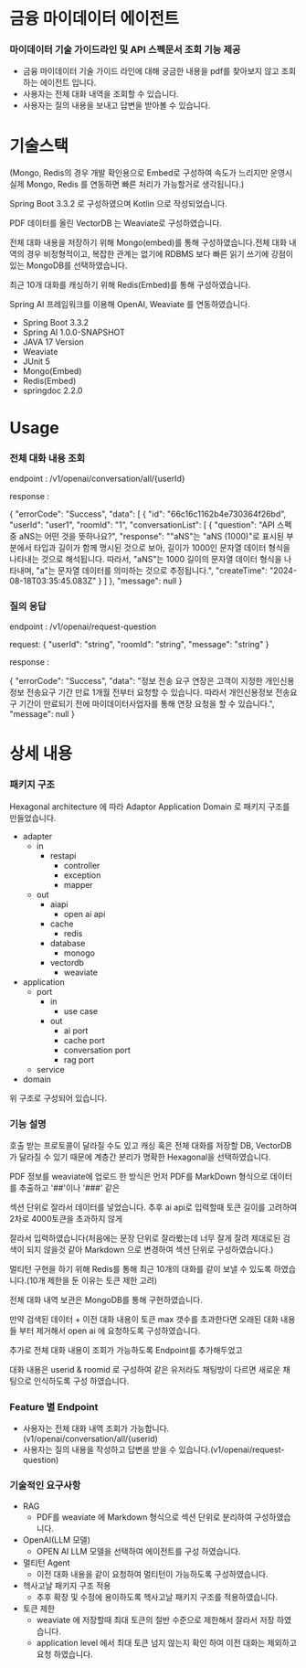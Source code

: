 # **금융 마이데이터 에이전트**
### 마이데이터 기술 가이드라인 및 API 스펙문서 조회 기능 제공
- 금융 마이데이터 기술 가이드 라인에 대해 궁금한 내용을 pdf를 찾아보지 않고 조회하는 에이전트 입니다.
- 사용자는 전체 대화 내역을 조회할 수 있습니다.
- 사용자는 질의 내용을 보내고 답변을 받아볼 수 있습니다.

# 기술스택
(Mongo, Redis의 경우 개발 확인용으로 Embed로 구성하여
속도가 느리지만 운영시 실제 Mongo, Redis 를 연동하면 빠른 처리가
가능할거로 생각됩니다.)

Spring Boot 3.3.2 로 구성하였으며 Kotlin 으로 작성되었습니다.

PDF 데이터를 올린 VectorDB 는 Weaviate로 구성하였습니다.

전체 대화 내용을 저장하기 위해 Mongo(embed)를 통해 구성하였습니다.전체 대화 내역의 경우 비정형적이고, 복잡한 관계는 없기에
RDBMS 보다 빠른 읽기 쓰기에 강점이 있는 MongoDB를 선택하였습니다.

최근 10개 대화를 캐싱하기 위해 Redis(Embed)를 통해 구성하였습니다.

Spring AI 프레임워크를 이용해 OpenAI, Weaviate 를 연동하였습니다.
- Spring Boot 3.3.2
- Spring AI 1.0.0-SNAPSHOT
- JAVA 17 Version
- Weaviate
- JUnit 5
- Mongo(Embed)
- Redis(Embed)
- springdoc 2.2.0

# Usage
### 전체 대화 내용 조회
endpoint : /v1/openai/conversation/all/{userId}

response :

{
"errorCode": "Success",
"data": [
{
"id": "66c16c1162b4e730364f26bd",
"userId": "user1",
"roomId": "1",
"conversationList": [
{
"question": "API 스펙 중 aNS는 어떤 것을 뜻하나요?",
"response": "\"aNS\"는 \"aNS (1000)\"로 표시된 부분에서 타입과 길이가 함께 명시된 것으로 보아, 길이가 1000인 문자열 데이터 형식을 나타내는 것으로 해석됩니다. 따라서, \"aNS\"는 1000 길이의 문자열 데이터 형식을 나타내며, \"a\"는 문자열 데이터를 의미하는 것으로 추정됩니다.",
"createTime": "2024-08-18T03:35:45.083Z"
}
]
},
"message": null
}

### 질의 응답
endpoint : /v1/openai/request-question

request:
{
"userId": "string",
"roomId": "string",
"message": "string"
}

response : 

{
"errorCode": "Success",
"data": "정보 전송 요구 연장은 고객이 지정한 개인신용정보 전송요구 기간 만료 1개월 전부터 요청할 수 있습니다. 따라서 개인신용정보 전송요구 기간이 만료되기 전에 마이데이터사업자를 통해 연장 요청을 할 수 있습니다.",
"message": null
}


# 상세 내용
### 패키지 구조
Hexagonal architecture 에 따라 Adaptor Application Domain 로 패키지 구조를 만들었습니다.

- adapter
  - in
    - restapi
      - controller
      - exception
      - mapper
  - out
    - aiapi
      - open ai api
    - cache
      - redis
    - database
      - monogo
    - vectordb
      - weaviate
- application
  - port
    - in
      - use case
    - out
      - ai port
      - cache port
      - conversation port
      - rag port
  - service
- domain

위 구조로 구성되어 있습니다.

### 기능 설명

호출 받는 프로토콜이 달라질 수도 있고 캐싱 혹은 전체 대화를 저장할 DB, VectorDB 가 달라질 수 있기 때문에 계층간 분리가 명확한 Hexagonal을 선택하였습니다.

PDF 정보를 weaviate에 업로드 한 방식은 먼저 PDF를 MarkDown 형식으로 데이터를 추출하고 '##'이나 '###' 같은

섹션 단위로 잘라서 데이터를 넣었습니다. 추후 ai api로 입력할때 토큰 길이를 고려하여 2차로 4000토큰을 초과하지 않게

잘라서 입력하였습니다(처음에는 문장 단위로 잘라봤는데 너무 잘게 잘려 제대로된 검색이 되지 않을것 같아 Markdown 으로 변경하여 섹션 단위로 구성하였습니다.)

멀티턴 구현을 하기 위해 Redis를 통해 최근 10개의 대화를 같이 보낼 수 있도록 하였습니다.(10개 제한을 둔 이유는 토큰 제한 고려)

전체 대화 내역 보관은 MongoDB를 통해 구현하였습니다.

만약 검색된 데이터 + 이전 대화 내용이 토큰 max 갯수를 초과한다면 오래된 대화 내용들 부터 제거해서 open ai 에 요청하도록 구성하였습니다.

추가로 전체 대화 내용이 조회가 가능하도록 Endpoint를 추가해두었고 

대화 내용은 userid & roomid 로 구성하여 같은 유저라도 채팅방이 다르면 새로운 채팅으로 인식하도록 구성 하였습니다.


### Feature 별 Endpoint
- 사용자는 전체 대화 내역 조회가 가능합니다.(v1/openai/conversation/all/{userid)
- 사용자는 질의 내용을 작성하고 답변을 받을 수 있습니다.(v1/openai/request-question)


### 기술적인 요구사항
- RAG
  - PDF를 weaviate 에 Markdown 형식으로 섹션 단위로 분리하여 구성하였습니다.
- OpenAI(LLM 모델)
  - OPEN AI LLM 모델을 선택하여 에이전트를 구성 하였습니다.
- 멀티턴 Agent
  - 이전 대화 내용을 같이 요청하여 멀티턴이 가능하도록 구성하였습니다.
- 헥사고날 패키지 구조 적용
  - 추후 확장 및 수정에 용이하도록 헥사고날 패키지 구조를 적용하였습니다.
- 토큰 제한
  - weaviate 에 저장할때 최대 토큰의 절반 수준으로 제한해서 잘라서 저장 하였습니다.
  - application level 에서 최대 토큰 넘지 않는지 확인 하여 이전 대화는 제외하고 요청 하였습니다.

